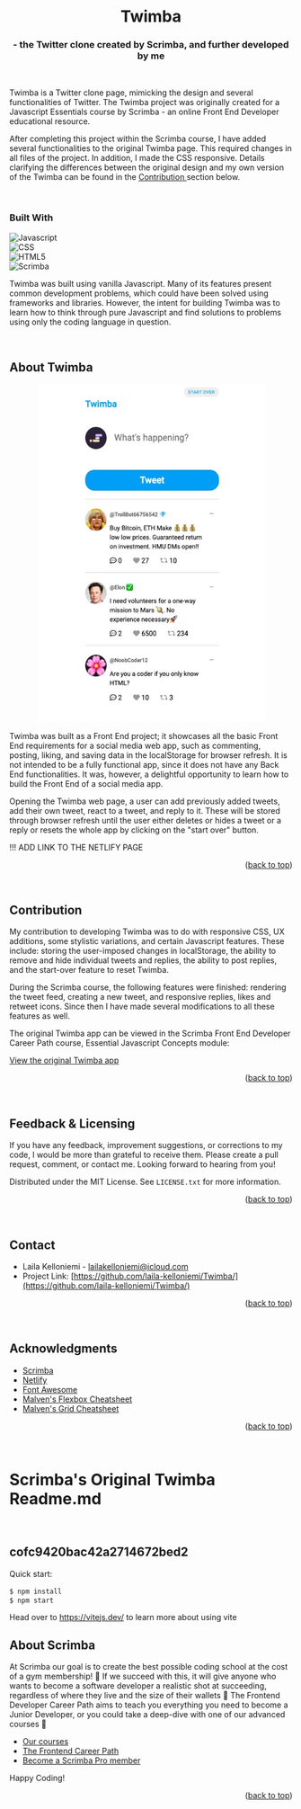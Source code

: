 <a id="readme-top"></a>


<!-- ABOUT THE PROJECT -->
<h1 align="center">Twimba</h1>
<h3 align="center">- the Twitter clone created by Scrimba, and further developed by me</h3>

<p>&nbsp;</p>

Twimba is a Twitter clone page, mimicking the design and several functionalities of Twitter. The Twimba project was originally created for a Javascript Essentials course by Scrimba - an online Front End Developer educational resource. 

After completing this project within the Scrimba course, I have added several functionalities to the original Twimba page. This required changes in all files of the project. In addition, I made the CSS responsive. Details clarifying the differences between the original design and my own version of the Twimba can be found in the <a href="#contribution"> Contribution </a>section below.
<p>&nbsp;</p>

### Built With


![Javascript](https://img.shields.io/badge/JavaScript-323330?style=for-the-badge&logo=javascript&logoColor=F7DF1)    
![CSS](https://img.shields.io/badge/CSS-239120?&style=for-the-badge&logo=css3&logoColor=white)    
![HTML5](https://img.shields.io/badge/HTML5-E34F26?style=for-the-badge&logo=html5&logoColor=white)    
![Scrimba](https://img.shields.io/badge/scrimba-2B283A?style=for-the-badge&logo=scrimba&logoColor=white)    



Twimba was built using vanilla Javascript. Many of its features present common development problems, which could have been solved using frameworks and libraries. However, the intent for building Twimba was to learn how to think through pure Javascript and find solutions to problems using only the coding language in question. 

<p>&nbsp;</p>

## About Twimba

<div align="center">
    <img src="/images/screenshot-Twimba.jpg" alt="image of Twimba landing page" width="405" height="600">
 </div>

Twimba was built as a Front End project; it showcases all the basic Front End requirements for a social media web app, such as commenting, posting, liking, and saving data in the localStorage for browser refresh. It is not intended to be a fully functional app, since it does not have any Back End functionalities. It was, however, a delightful opportunity to learn how to build the Front End of a social media app.

Opening the Twimba web page, a user can add previously added tweets, add their own tweet, react to a tweet, and reply to it. These will be stored through browser refresh until the user either deletes or hides a tweet or a reply or resets the whole app by clicking on the "start over" button.

!!! ADD LINK TO THE NETLIFY PAGE

<p align="right">(<a href="#readme-top">back to top</a>)</p>
<p>&nbsp;</p>

## Contribution

My contribution to developing Twimba was to do with responsive CSS, UX additions, some stylistic variations, and certain Javascript features. These include: storing the user-imposed changes in localStorage, the ability to remove and hide individual tweets and replies, the ability to post replies, and the start-over feature to reset Twimba. 

During the Scrimba course, the following features were finished: rendering the tweet feed, creating a new tweet, and responsive replies, likes and retweet icons. Since then I have made several modifications to all these features as well. 

The original Twimba app can be viewed in the Scrimba Front End Developer Career Path course, Essential Javascript Concepts module:

[View the original Twimba app](https://scrimba.com/learn/frontend)

<p align="right">(<a href="#readme-top">back to top</a>)</p>
<p>&nbsp;</p>

## Feedback & Licensing

If you have any feedback, improvement suggestions, or corrections to my code, I would be more than grateful to receive them. Please create a pull request, comment, or contact me. Looking forward to hearing from you!

Distributed under the MIT License. See `LICENSE.txt` for more information.

<p align="right">(<a href="#readme-top">back to top</a>)</p>
<p>&nbsp;</p>

## Contact

+ Laila Kelloniemi - lailakelloniemi@icloud.com    
+ Project Link: [https://github.com/laila-kelloniemi/Twimba/](https://github.com/laila-kelloniemi/Twimba/)  

<p align="right">(<a href="#readme-top">back to top</a>)</p>
<p>&nbsp;</p>

## Acknowledgments

+ [Scrimba](https://scrimba.com/)  
+ [Netlify](https://www.netlify.com/)  
+ [Font Awesome](https://fontawesome.com)  
+ [Malven's Flexbox Cheatsheet](https://flexbox.malven.co/)  
+ [Malven's Grid Cheatsheet](https://grid.malven.co/)  

<p align="right">(<a href="#readme-top">back to top</a>)</p>
<p>&nbsp;</p>

# Scrimba's Original Twimba Readme.md
<p>&nbsp;</p>

## cofc9420bac42a2714672bed2

Quick start:

```
$ npm install
$ npm start
````

Head over to https://vitejs.dev/ to learn more about using vite
## About Scrimba

At Scrimba our goal is to create the best possible coding school at the cost of a gym membership! 💜
If we succeed with this, it will give anyone who wants to become a software developer a realistic shot at succeeding, regardless of where they live and the size of their wallets 🎉
The Frontend Developer Career Path aims to teach you everything you need to become a Junior Developer, or you could take a deep-dive with one of our advanced courses 🚀

- [Our courses](https://scrimba.com/allcourses)
- [The Frontend Career Path](https://scrimba.com/learn/frontend)
- [Become a Scrimba Pro member](https://scrimba.com/pricing)

Happy Coding!

<p align="right">(<a href="#readme-top">back to top</a>)</p>

